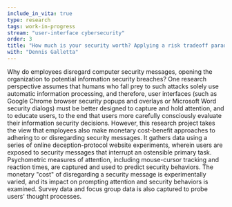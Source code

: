 ```yaml
---
include_in_vita: true
type: research
tags: work-in-progress
stream: "user-interface cybersecurity"
order: 3
title: "How much is your security worth? Applying a risk tradeoff paradigm to explain the bimodal nature of user elaboration over interruptive security messages"
with: "Dennis Galletta"
---
```


Why do employees disregard computer security messages, opening the organization
to potential information security breaches? One research perspective assumes
that humans who fall prey to such attacks solely use automatic information
processing, and therefore, user interfaces (such as Google Chrome browser
security popups and overlays or Microsoft Word security dialogs) must be better
designed to capture and hold attention, and to educate users, to the end that
users more carefully consciously evaluate their information security decisions.
However, this research project takes the view that employees also make monetary
cost-benefit approaches to adhering to or disregarding security messages. It
gathers data using a series of online deception-protocol website experiments,
wherein users are exposed to security messages that interrupt an ostensible
primary task. Psychometric measures of attention, including mouse-cursor
tracking and reaction times, are captured and used to predict security
behaviors. The monetary "cost" of disregarding a security message is
experimentally varied, and its impact on prompting attention and security
behaviors is examined. Survey data and focus group data is also captured to
probe users' thought processes.

